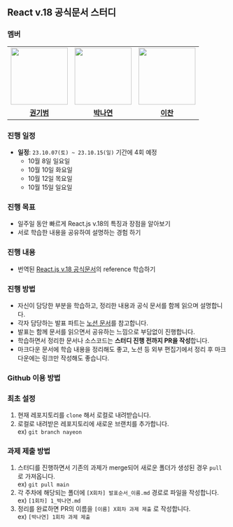 ## React v.18 공식문서 스터디

### 멤버

<table>
 <tr>
    <td align="center"><a href="https://github.com/bomi8489"><img src="https://avatars.githubusercontent.com/bomi8489" width="130px;" alt=""></a></td>
    <td align="center"><a href="https://github.com/nayeon-hub"><img src="https://avatars.githubusercontent.com/nayeon-hub" width="130px;" alt=""></a></td>
    <td align="center"><a href="https://github.com/1eecan"><img src="https://avatars.githubusercontent.com/1eecan" width="130px;" alt=""></a></td>
  </tr>
  <tr>
    <td align="center"><a href="https://github.com/bomi8489"><b>권기범</b></a></td>
    <td align="center"><a href="https://github.com/nayeon-hub"><b>박나연</b></a></td>
    <td align="center"><a href="https://github.com/1eecan"><b>이찬<b></b></a></td>
  </tr>
</table>

### 진행 일정

- **일정**: `23.10.07(토) ~ 23.10.15(일)` 기간에 4회 예정
  - 10월 8일 일요일
  - 10월 10일 화요일
  - 10월 12일 목요일
  - 10월 15일 일요일

### 진행 목표

- 일주일 동안 빠르게 React.js v.18의 특징과 장점을 알아보기
- 서로 학습한 내용을 공유하여 설명하는 경험 하기

### 진행 내용

- 번역된 [React.js v.18 공식문서](https://react.dev/)의 reference 학습하기

### 진행 방법

- 자신이 담당한 부분을 학습하고, 정리한 내용과 공식 문서를 함께 읽으며 설명합니다.
- 각자 담당하는 발표 파트는 [노션 문서](https://www.notion.so/react-18-2-0-f4aa84d0fff64ba8900a91534560922a)를 참고합니다.
- 발표는 함께 문서를 읽으면서 공유하는 느낌으로 부담없이 진행합니다.
- 학습하면서 정리한 문서나 소스코드는 **스터디 진행 전까지 PR을 작성**합니다.
- 마크다운 문서에 학습 내용을 정리해도 좋고, 노션 등 외부 편집기에서 정리 후 마크다운에는 링크만 작성해도 좋습니다.

### Github 이용 방법

### 최초 설정

1. 현재 레포지토리를 `clone` 해서 로컬로 내려받습니다.
2. 로컬로 내려받은 레포지토리에 새로운 브랜치를 추가합니다.  
   ex) `git branch nayeon`

### 과제 제출 방법

1. 스터디를 진행하면서 기존의 과제가 merge되어 새로운 폴더가 생성된 경우 `pull` 로 가져옵니다.  
   ex) `git pull main`
2. 각 주차에 해당되는 폴더에 `[X회차] 발표순서_이름.md` 경로로 파일을 작성합니다.  
   ex) `[1회차] 1_박나연.md`
3. 정리를 완료하면 PR의 이름을 `[이름] X회차 과제 제출` 로 작성합니다.  
   ex) `[박나연] 1회차 과제 제출`
